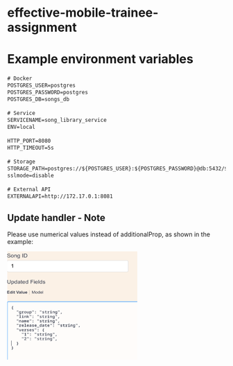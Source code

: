 # effective-mobile-trainee-assignment
# Example environment variables

```env
# Docker
POSTGRES_USER=postgres
POSTGRES_PASSWORD=postgres
POSTGRES_DB=songs_db

# Service
SERVICENAME=song_library_service
ENV=local

HTTP_PORT=8080
HTTP_TIMEOUT=5s

# Storage
STORAGE_PATH=postgres://${POSTGRES_USER}:${POSTGRES_PASSWORD}@db:5432/${POSTGRES_DB}?sslmode=disable

# External API
EXTERNALAPI=http://172.17.0.1:8081
```

## Update handler - Note
Please use numerical values instead of additionalProp, as shown in the example:

<img src="image.png" width="300" height="250" />
